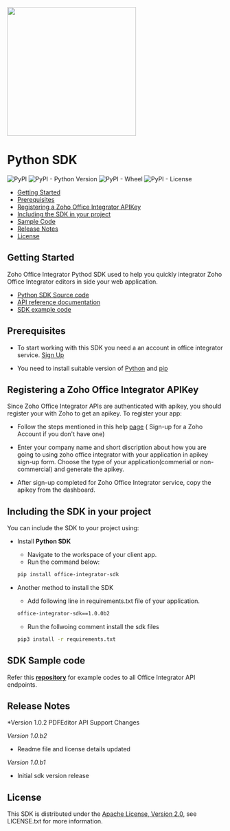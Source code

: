 <a href="https://zoho.com/catalyst/">
    <img width="300" src="https://www.zohowebstatic.com/sites/zweb/images/productlogos/officeintegrator.svg">
</a>

# Python SDK
![PyPI](https://img.shields.io/pypi/v/office-integrator-sdk) ![PyPI - Python Version](https://img.shields.io/pypi/pyversions/office-integrator-sdk) ![PyPI - Wheel](https://img.shields.io/pypi/wheel/office-integrator-sdk) ![PyPI - License](https://img.shields.io/pypi/l/office-integrator-sdk)
* [Getting Started](#Getting-Started)
* [Prerequisites](#prerequisites)
* [Registering a Zoho Office Integrator APIKey](#registering-a-zoho-office-integrator-apikey)
* [Including the SDK in your project](#including-the-sdk-in-your-project)
* [Sample Code](#sdk-sample-code)
* [Release Notes](#release-notes)
* [License](#license)

## Getting Started

Zoho Office Integrator Pythod SDK used to help you quickly integrator Zoho Office Integrator editors in side your web application.

* [Python SDK Source code](https://github.com/zoho/office-integrator-python-sdk)
* [API reference documentation](https://www.zoho.com/officeintegrator/api/v1)
* [SDK example code](https://github.com/zoho/office-integrator-python-sdk-examples)

## Prerequisites

- To start working with this SDK you need a an account in office integrator service. [Sign Up](https://officeintegrator.zoho.com)

- You need to install suitable version of [Python](https://www.python.org/) and [pip](https://pip.pypa.io/en/stable/installation/)


## Registering a Zoho Office Integrator APIKey

Since Zoho Office Integrator APIs are authenticated with apikey, you should register your with Zoho to get an apikey. To register your app:

- Follow the steps mentioned in this help [page](https://www.zoho.com/officeintegrator/api/v1/getting-started.html) ( Sign-up for a Zoho Account if you don't have one)

- Enter your company name and short discription about how you are going to using zoho office integrator with your application in apikey sign-up form. Choose the type of your application(commerial or non-commercial) and generate the apikey.

- After sign-up completed for Zoho Office Integrator service, copy the apikey from the dashboard.

## Including the SDK in your project

You can include the SDK to your project using:

- Install **Python SDK**
    - Navigate to the workspace of your client app.
    - Run the command below:

    ```sh
    pip install office-integrator-sdk
    ```

- Another method to install the SDK
    - Add following line in requirements.txt file of your application.
    
     ```sh
    office-integrator-sdk==1.0.0b2
    ```
    - Run the follwoing comment install the sdk files
     ```sh
    pip3 install -r requirements.txt
    ```

## SDK Sample code

Refer this **[repository](https://github.com/zoho/office-integrator-python-sdk-examples)** for example codes to all Office Integrator API endpoints.

## Release Notes

*Version 1.0.2
PDFEditor API Support Changes

*Version 1.0.b2*

- Readme file and license details updated

*Version 1.0.b1*

- Initial sdk version release

## License

This SDK is distributed under the [Apache License, Version 2.0](http://www.apache.org/licenses/LICENSE-2.0), see LICENSE.txt for more information.